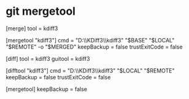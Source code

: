 # git mergetool

[merge]
	tool = kdiff3

[mergetool "kdiff3"]
	cmd = \"D:\\\\KDiff3\\\\kdiff3\" "$BASE" "$LOCAL" "$REMOTE" -o "$MERGED"
  keepBackup = false
  trustExitCode = false	

[diff]
    tool = kdiff3
    guitool = kdiff3    

[difftool "kdiff3"]
    cmd = \"D:\\\\KDiff3\\\\kdiff3\" "$LOCAL" "$REMOTE"
    keepBackup = false
    trustExitCode = false

[mergetool]
    keepBackup = false